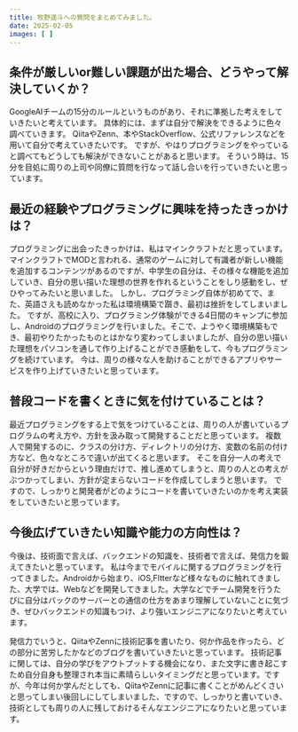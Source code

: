```yaml
---
title: 牧野遥斗への質問をまとめてみました。
date: 2025-02-05
images: [ ]
---
```


## 条件が厳しいor難しい課題が出た場合、どうやって解決していくか？

GoogleAIチームの15分のルールというものがあり、それに準拠した考えをしていきたいと考えています。
具体的には、まずは自分で解決をできるように色々調べていきます。
QiitaやZenn、本やStackOverflow、公式リファレンスなどを用いて自分で考えていきたいです。
ですが、やはりプログラミングをやっていると調べてもどうしても解決ができないことがあると思います。
そういう時は、15分を目処に周りの上司や同僚に質問を行なって話し合いを行っていきたいと思っています。

## 最近の経験やプログラミングに興味を持ったきっかけは？

プログラミングに出会ったきっかけは、私はマインクラフトだと思っています。
マインクラフトでMODと言われる、通常のゲームに対して有識者が新しい機能を追加するコンテンツがあるのですが、中学生の自分は、その様々な機能を追加していき、自分の思い描いた理想の世界を作れるということをしり感動をし、ぜひやってみたいと思いました。
しかし、プログラミング自体が初めてで、また、英語さえも読めなかった私は環境構築で躓き、最初は挫折をしてしまいました。
ですが、高校に入り、プログラミング体験ができる4日間のキャンプに参加し、Androidのプログラミングを行いました。そこで、ようやく環境構築もでき、最初やりたかったものとはかなり変わってしまいましたが、自分の思い描いた理想をパソコンを通して作り上げることができ感動をして、今もプログラミングを続けています。
今は、周りの様々な人を助けることができるアプリやサービスを作り上げていきたいと思っています。

## 普段コードを書くときに気を付けていることは？

最近プログラミングをする上で気をつけていることは、周りの人が書いているプログラムの考え方や、方針を汲み取って開発することだと思っています。
複数人で開発するのに、クラスの分け方、ディレクトリの分け方、変数の名前の付け方など、色々なところで違いが出てくると思います。
そこを自分一人の考えで自分が好きだからという理由だけで、推し進めてしまうと、周りの人との考えがぶつかってしまい、方針が定まらないコードを作成してしまうと思います。
ですので、しっかりと開発者がどのようにコードを書いていきたいのかを考え実装をしていきたいと思っています。

## 今後広げていきたい知識や能力の方向性は？

今後は、技術面で言えば、バックエンドの知識を、技術者で言えば、発信力を鍛えてきたいと思っています。
私は今までモバイルに関するプログラミングを行ってきました。Androidから始まり、iOS,Fltterなど様々なものに触れてきました、大学では、Webなどを開発してきました。大学などでチーム開発を行うたびに自分はバックのサーバーとの通信の仕方をあまり理解していないことに気づき、ぜひバックエンドの知識もつけ、より強いエンジニアになりたいと考えています。

発信力でいうと、QiitaやZennに技術記事を書いたり、何か作品を作ったら、どの部分に苦労したかなどのブログを書いていきたいと思っています。
技術記事に関しては、自分の学びをアウトプットする機会になり、また文字に書き起こすため自分自身も整理され本当に素晴らしいタイミングだと思っています。ですが、今年は何か学んだとしても、QiitaやZennに記事に書くことがめんどくさいと思ってしまい後回しにしてしまいました、ですので、しっかりと書いていき、技術としても周りの人に残しておけるそんなエンジニアになりたいと思っています。
